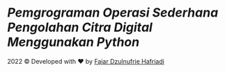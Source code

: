 <h1><i>Pemgrograman Operasi Sederhana Pengolahan Citra Digital Menggunakan Python</i></h1>
<div>2022 &copy; Developed with ❤️</i> by <a href="https://instagram.com/dzzzet" class="white-text" target="_blank">Fajar Dzulnufrie Hafriadi</a>
